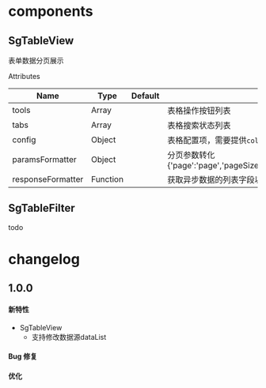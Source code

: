 # components

## SgTableView
表单数据分页展示

Attributes

| Name            | Type        | Default           | Description                   |
| --------------- | ----------- | ----------------- | ----------------------------- |
| tools       | Array      |       | 表格操作按钮列表   |
| tabs       | Array      |       | 表格搜索状态列表   |
| config       | Object      |       | 表格配置项，需要提供`columns`列表配置以及`load`加载数据方法   |
| paramsFormatter       | Object      |       | 分页参数转化{'page':'page','pageSize':'pageSize','activeName':'activeName'}   |
| responseFormatter       | Function      |       | 获取异步数据的列表字段以及分页字段   |


## SgTableFilter
todo

# changelog

## 1.0.0
#### 新特性
- SgTableView
    - 支持修改数据源dataList
#### Bug 修复
#### 优化